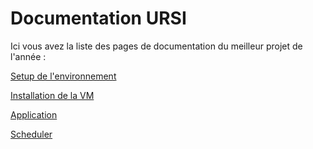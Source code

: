 # Documentation URSI

Ici vous avez la liste des pages de documentation du meilleur projet de l'année :

[Setup de l'environnement](/doc/environnement_setup.md)

[Installation de la VM](/doc/environnement_setup.md)

[Application](/doc/environnement_setup.md)

[Scheduler](/doc/environnement_setup.md)
